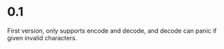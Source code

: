 # 0.1

First version, only supports encode and decode, and decode can panic if given invalid characters.
